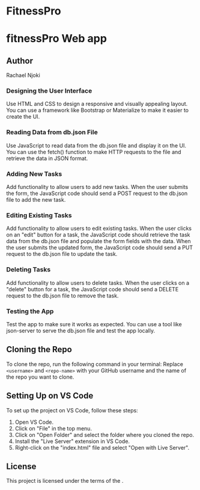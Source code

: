 # FitnessPro
# fitnessPro Web app

## Author
Rachael Njoki


### Designing the User Interface
Use HTML and CSS to design a responsive and visually appealing layout. You can use a framework like Bootstrap or Materialize to make it easier to create the UI.

### Reading Data from db.json File
Use JavaScript to read data from the db.json file and display it on the UI. You can use the fetch() function to make HTTP requests to the file and retrieve the data in JSON format.

### Adding New Tasks
Add functionality to allow users to add new tasks. When the user submits the form, the JavaScript code should send a POST request to the db.json file to add the new task.

### Editing Existing Tasks
Add functionality to allow users to edit existing tasks. When the user clicks on an "edit" button for a task, the JavaScript code should retrieve the task data from the db.json file and populate the form fields with the data. When the user submits the updated form, the JavaScript code should send a PUT request to the db.json file to update the task.

### Deleting Tasks
Add functionality to allow users to delete tasks. When the user clicks on a "delete" button for a task, the JavaScript code should send a DELETE request to the db.json file to remove the task.

### Testing the App
Test the app to make sure it works as expected. You can use a tool like json-server to serve the db.json file and test the app locally.

## Cloning the Repo
To clone the repo, run the following command in your terminal:
Replace `<username>` and `<repo-name>` with your GitHub username and the name of the repo you want to clone.

## Setting Up on VS Code
To set up the project on VS Code, follow these steps:
1. Open VS Code.
2. Click on "File" in the top menu.
3. Click on "Open Folder" and select the folder where you cloned the repo.
4. Install the "Live Server" extension in VS Code.
5. Right-click on the "index.html" file and select "Open with Live Server".

## License
This project is licensed under the terms of the .

